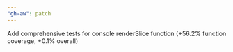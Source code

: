 ```yaml
---
"gh-aw": patch
---
```


Add comprehensive tests for console renderSlice function (+56.2% function coverage, +0.1% overall)
